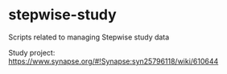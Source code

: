 # stepwise-study
Scripts related to managing Stepwise study data

Study project: https://www.synapse.org/#!Synapse:syn25796118/wiki/610644
